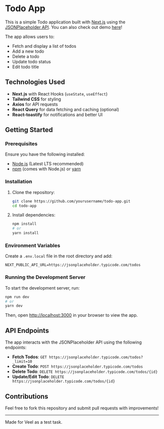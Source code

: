 # Todo App

This is a simple Todo application built with [Next.js](https://nextjs.org/) using the [JSONPlaceholder API](https://jsonplaceholder.typicode.com/). You can also check out demo [here](https://veel-next-task.vercel.app/)!

The app allows users to:

- Fetch and display a list of todos
- Add a new todo
- Delete a todo
- Update todo status
- Edit todo title


## Technologies Used

- **Next.js** with React Hooks (`useState`, `useEffect`)
- **Tailwind CSS** for styling
- **Axios** for API requests
- **React Query** for data fetching and caching (optional)
- **React-toastify** for notifications and better UI

## Getting Started

### Prerequisites

Ensure you have the following installed:

- [Node.js](https://nodejs.org/) (Latest LTS recommended)
- [npm](https://www.npmjs.com/) (comes with Node.js) or [yarn](https://yarnpkg.com/)

### Installation

1. Clone the repository:
   ```bash
   git clone https://github.com/yourusername/todo-app.git
   cd todo-app
   ```
2. Install dependencies:
   ```bash
   npm install
   # or
   yarn install
   ```

### Environment Variables

Create a `.env.local` file in the root directory and add:

```env
NEXT_PUBLIC_API_URL=https://jsonplaceholder.typicode.com/todos
```

### Running the Development Server

To start the development server, run:

```bash
npm run dev
# or
yarn dev
```

Then, open [http://localhost:3000](http://localhost:3000) in your browser to view the app.

## API Endpoints

The app interacts with the JSONPlaceholder API using the following endpoints:

- **Fetch Todos**: `GET https://jsonplaceholder.typicode.com/todos?_limit=10`
- **Create Todo**: `POST https://jsonplaceholder.typicode.com/todos`
- **Delete Todo**: `DELETE https://jsonplaceholder.typicode.com/todos/{id}`
- **Update/Edit Todo**: `DELETE https://jsonplaceholder.typicode.com/todos/{id}`

## Contributions

Feel free to fork this repository and submit pull requests with improvements!

---

Made for Veel as a test task.

